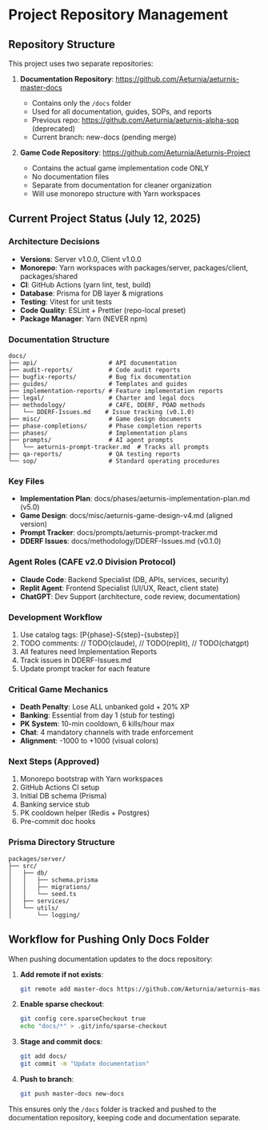 # Project Repository Management

## Repository Structure
This project uses two separate repositories:
1. **Documentation Repository**: https://github.com/Aeturnia/aeturnis-master-docs
   - Contains only the `/docs` folder
   - Used for all documentation, guides, SOPs, and reports
   - Previous repo: https://github.com/Aeturnia/aeturnis-alpha-sop (deprecated)
   - Current branch: new-docs (pending merge)

2. **Game Code Repository**: https://github.com/Aeturnia/Aeturnis-Project
   - Contains the actual game implementation code ONLY
   - No documentation files
   - Separate from documentation for cleaner organization
   - Will use monorepo structure with Yarn workspaces

## Current Project Status (July 12, 2025)

### Architecture Decisions
- **Versions**: Server v1.0.0, Client v1.0.0
- **Monorepo**: Yarn workspaces with packages/server, packages/client, packages/shared
- **CI**: GitHub Actions (yarn lint, test, build)
- **Database**: Prisma for DB layer & migrations
- **Testing**: Vitest for unit tests
- **Code Quality**: ESLint + Prettier (repo-local preset)
- **Package Manager**: Yarn (NEVER npm)

### Documentation Structure
```
docs/
├── api/                    # API documentation
├── audit-reports/          # Code audit reports  
├── bugfix-reports/         # Bug fix documentation
├── guides/                 # Templates and guides
├── implementation-reports/ # Feature implementation reports
├── legal/                  # Charter and legal docs
├── methodology/            # CAFE, DDERF, POAD methods
│   └── DDERF-Issues.md    # Issue tracking (v0.1.0)
├── misc/                   # Game design documents
├── phase-completions/      # Phase completion reports
├── phases/                 # Implementation plans
├── prompts/                # AI agent prompts
│   └── aeturnis-prompt-tracker.md  # Tracks all prompts
├── qa-reports/             # QA testing reports
└── sop/                    # Standard operating procedures
```

### Key Files
- **Implementation Plan**: docs/phases/aeturnis-implementation-plan.md (v5.0)
- **Game Design**: docs/misc/aeturnis-game-design-v4.md (aligned version)
- **Prompt Tracker**: docs/prompts/aeturnis-prompt-tracker.md
- **DDERF Issues**: docs/methodology/DDERF-Issues.md (v0.1.0)

### Agent Roles (CAFE v2.0 Division Protocol)
- **Claude Code**: Backend Specialist (DB, APIs, services, security)
- **Replit Agent**: Frontend Specialist (UI/UX, React, client state)
- **ChatGPT**: Dev Support (architecture, code review, documentation)

### Development Workflow
1. Use catalog tags: [P{phase}-S{step}-{substep}]
2. TODO comments: // TODO(claude), // TODO(replit), // TODO(chatgpt)
3. All features need Implementation Reports
4. Track issues in DDERF-Issues.md
5. Update prompt tracker for each feature

### Critical Game Mechanics
- **Death Penalty**: Lose ALL unbanked gold + 20% XP
- **Banking**: Essential from day 1 (stub for testing)
- **PK System**: 10-min cooldown, 6 kills/hour max
- **Chat**: 4 mandatory channels with trade enforcement
- **Alignment**: -1000 to +1000 (visual colors)

### Next Steps (Approved)
1. Monorepo bootstrap with Yarn workspaces
2. GitHub Actions CI setup
3. Initial DB schema (Prisma)
4. Banking service stub
5. PK cooldown helper (Redis + Postgres)
6. Pre-commit doc hooks

### Prisma Directory Structure
```
packages/server/
├── src/
│   ├── db/
│   │   ├── schema.prisma
│   │   ├── migrations/
│   │   └── seed.ts
│   ├── services/
│   └── utils/
│       └── logging/
```

## Workflow for Pushing Only Docs Folder

When pushing documentation updates to the docs repository:

1. **Add remote if not exists**:
   ```bash
   git remote add master-docs https://github.com/Aeturnia/aeturnis-master-docs.git
   ```

2. **Enable sparse checkout**:
   ```bash
   git config core.sparseCheckout true
   echo "docs/*" > .git/info/sparse-checkout
   ```

3. **Stage and commit docs**:
   ```bash
   git add docs/
   git commit -m "Update documentation"
   ```

4. **Push to branch**:
   ```bash
   git push master-docs new-docs
   ```

This ensures only the `/docs` folder is tracked and pushed to the documentation repository, keeping code and documentation separate.
